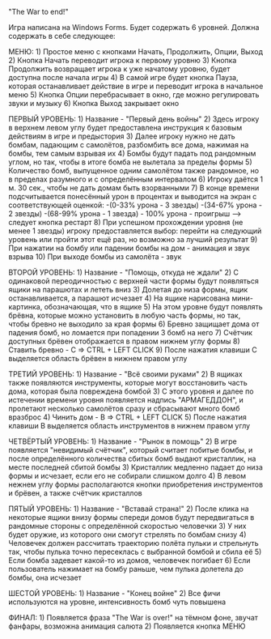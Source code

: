 "The War to end!"

Игра написана на Windows Forms. Будет содержать 6 уровней.
Должна содержать в себе следующее:

МЕНЮ:
	1) Простое меню с кнопками Начать, Продолжить, Опции, Выход
	2) Кнопка Начать переводит игрока к первому уровню
	3) Кнопка Продолжить возвращает игрока к уже начатому уровню, будет доступна после начала игры
	4) В самой игре будет кнопка Пауза, которая останавливает действие в игре и переводит игрока в начальное меню
	5) Кнопка Опции перебрасывает в окно, где можно регулировать звуки и музыку
	6) Кнопка Выход закрывает окно

ПЕРВЫЙ УРОВЕНЬ:
	1) Название - "Первый день войны"
	2) Здесь игроку в верхнем левом углу будет предоставлена инструкция к базовым действиям в игре и предыстория
	3) Далее игроку нужно не дать бомбам, падающим с самолётов, разбомбить все дома, нажимая на бомбы, тем самым взрывая их
	4) Бомбы будут падать под рандомным углом, но так, чтобы в итоге бомба не вылетала за пределы формы
	5) Количество бомб, выпущенное одним самолётом также рандомное, но в пределах разумного и с определённым интервалом
	6) Игроку даётся 1 м. 30 сек., чтобы не дать домам быть взорванными
	7) В конце времени подсчитывается понесённый урон в процентах и выводится на экран с соответствующей оценкой:
		-(0-33% урона - 3 звезды)
		-(34-67% урона - 2 звезды)
		-(68-99% урона - 1 звезда)
		- 100% урона - проигрыш --> следует кнопка рестарт
	8) При успешном прохождении уровня (не менее 1 звезды) игроку предоставляется выбор: перейти на следующий уровень или пройти этот ещё раз, но возможно за лучший результат
	9) При нажатии на бомбу или падении бомбы на дом - анимация и звук взрыва
	10) При выходе бомбы из самолёта - звук

ВТОРОЙ УРОВЕНЬ:
	1) Название - "Помощь, откуда не ждали"
	2) С одинаковой переодичностью с верхней части формы будут появляться ящики на парашютах и лететь вниз
	3) Долетая до низа формы, ящик останавливается, а парашют исчезает
	4) На ящике нарисована мини-картинка, обозначающая, что в ящике
	5) На этом уровне будут появлять брёвна, которые можно установить в любую часть формы, но так, чтобы бревно не выходило за края формы
	6) Бревно защищает дома от падения бомб, но ломается при попадении 3 бомб на него
	7) Счётчик доступных брёвен отображается в правом нижнем углу формы
	8) Ставить бревно - C => CTRL + LEFT CLICK
	9) После нажатия клавиши C выделяется область брёвен в нижнем правом углу

ТРЕТИЙ УРОВЕНЬ:
	1) Название - "Всё своими руками"
	2) В ящиках также появляются инструменты, которые могут восстановить часть дома, которая была повреждена бомбой
	3) С этого уровня и далее по истечении времени уровня появляется надпись "АРМАГЕДДОН", и пролетают несколько самолётов сразу и сбрасывают много бомб вразброс
	4) Чинить дом - B => CTRL + LEFT CLICK
	5) После нажатия клавиши B выделяется область инструментов в нижнем правом углу

ЧЕТВЁРТЫЙ УРОВЕНЬ:
	1) Название - "Рынок в помощь"
	2) В игре появляется "невидимый счётчик", который считает побитые бомбы, и после определённого количества сбитых бомб выдают кристаллик, на месте последней сбитой бомбы
	3) Кристаллик медленно падает до низа формы и исчезает, если его не собирали слишком долго
	4) В левом нежнем углу формы располагаются кнопки приобретения инструментов и брёвен, а также счётчик кристаллов

ПЯТЫЙ УРОВЕНЬ:
	1) Название - "Вставай страна!"
	2) После клика на некоторые ящики внизу формы спереди домов будут передвигаться в рандомные стороны с определённой скоростью человечки
	3) У них будет оружие, из которого они смогут стрелять по бомбам снизу
	4) Человечек должен рассчитать траекторию полёта пульки и стрельнуть так, чтобы пулька точно пересеклась с выбранной бомбой и сбила её
	5) Если бомба задевает какой-то из домов, человечек погибает
	6) Если пользователь нажимает на бомбу раньше, чем пулька долетела до бомбы, она исчезает

ШЕСТОЙ УРОВЕНЬ:
	1) Название - "Конец войне"
	2) Все фичи используются на уровне, интенсивность бомб чуть повышена

ФИНАЛ:
	1) Появляется фраза "The War is over!" на тёмном фоне, звучат фанфары, возможна анимация салюта
	2) Появляется кнопка МЕНЮ